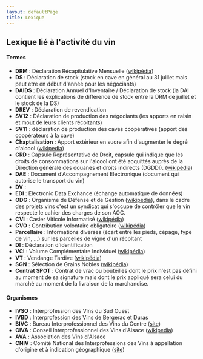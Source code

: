 ```yaml
---
layout: defaultPage
title: Lexique
---
```


## Lexique lié à l'activité du vin

#### Termes

* **DRM** : Déclaration Récapitulative Mensuelle ([wikipédia](https://fr.wikipedia.org/wiki/D%C3%A9claration_r%C3%A9capitulative_mensuelle))
* **DS** : Déclaration de stock (stock en cave en général au 31 juillet mais peut etre en début d'année pour les négociants)
* **DAIDS** : Déclaration Annuel d'Inventaire / Déclaration de stock (la DAI contient les explications de différence de stock entre la DRM de juillet et le stock de la DS)
* **DREV** : Déclaration de revendication
* **SV12** : Déclaration de production des négociants (les apports en raisin et mout de leurs clients récoltants)
* **SV11** : déclaration de production des caves coopératives (apport des coopérateurs à la cave)
* **Chaptalisation** : Apport extérieur en sucre afin d'augmenter le degré d'alcool ([wikipedia](https://fr.wikipedia.org/wiki/Chaptalisation))
* **CRD** : Capsule Représentative de Droit, capsule qui indique que les droits de consommations sur l'alcool ont été acquittés auprès de la Direction générale des douanes et droits indirects (DGDDI). ([wikipédia](https://fr.wikipedia.org/wiki/Capsule_CRD))
* **DAE** : Document d'Accompagnement Electronique (document qui autorise le transport du vin)
* **DV** :
* **EDI** : Electronic Data Exchance (échange automatique de données)
* **ODG** : Organisme de Défense et de Gestion ([wikipédia](https://fr.wikipedia.org/wiki/Organisme_de_d%C3%A9fense_et_de_gestion)), dans le cadre des projets vins c'est un syndicat qui s'occupe de contrôler que le vin respecte le cahier des charges de son AOC.
* **CVI** : Casier Viticole Informatisé ([wikipédia](https://fr.wikipedia.org/wiki/Casier_viticole_informatis%C3%A9))
* **CVO** : Contribution volontaire obligatoire ([wikipédia](https://fr.wikipedia.org/wiki/Contribution_volontaire_obligatoire))
* **Parcellaire** : Informations diverses (écart entre les pieds, cépage, type de vin, …) sur les parcelles de vigne d'un récoltant
* **DI** : Déclaration d'identification
* **VCI** : Volume Complémentaire Individuel ([wikipédia](https://fr.wikipedia.org/wiki/Rendement_viticole#Volume_compl%C3%A9mentaire_individuel))
* **VT** : Vendange Tardive ([wikipédia](https://fr.wikipedia.org/wiki/Vendanges_tardives))
* **SGN** : Sélection de Grains Nobles ([wikipédia](https://fr.wikipedia.org/wiki/S%C3%A9lection_de_grains_nobles))
* **Contrat SPOT** : Contrat de vrac ou bouteilles dont le prix n'est pas défini au moment de sa signature mais dont le prix appliqué sera celui du marché au moment de la livraison de la marchandise.

#### Organismes

* **IVSO** : Interprofession des Vins du Sud Ouest
* **IVBD** : Interprofession des Vins de Bergerac et Duras
* **BIVC** : Bureau Interprofessionnel des Vins du Centre  ([site](http://www.vins-centre-loire.com))
* **CIVA** : Conseil Interprofessionnel des Vins d'Alsace ([wikipedia](https://fr.wikipedia.org/wiki/Conseil_Interprofessionnel_des_Vins_d%27Alsace))
* **AVA** : Association des Vins d'Alsace
* **CNIV** : Comité National des Interprofessions des Vins à appellation d'origine et à indication géographique ([site](https://www.intervin.fr/))
